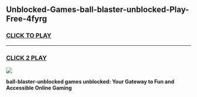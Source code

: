 
## Unblocked-Games-ball-blaster-unblocked-Play-Free-4fyrg
<h3>
<a href="https://premium76.site?title=ball-blaster-unblocked&ref=18A1">CLICK TO PLAY</a></h3>
<hr>

<h3>
<a href="https://premium76.site?title=ball-blaster-unblocked&ref=18A1">CLICK 2 PLAY</a>
  
</h3>

<a href="https://premium76.site?title=ball-blaster-unblocked&ref=18A1"><img src="https://clearcache.store/games.png"></a>


**ball-blaster-unblocked games unblocked: Your Gateway to Fun and Accessible Online Gaming**
